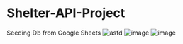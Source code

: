 # Shelter-API-Project
Seeding Db from Google Sheets
![asfd](https://user-images.githubusercontent.com/30668073/60247262-a58af180-98c0-11e9-8a45-bf79f56804d4.PNG)
![image](https://user-images.githubusercontent.com/30668073/60247312-bfc4cf80-98c0-11e9-94ec-63542af10cfc.png)
![image](https://user-images.githubusercontent.com/30668073/60247378-dbc87100-98c0-11e9-965f-fb7456abab81.png)
